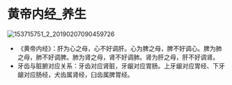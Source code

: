 # 黄帝内经_养生

![153715751_2_20190207090459726](https://gitee.com/icefairy/noteimgs/raw/master/153715751_2_20190207090459726.jpeg)

+ 《黄帝内经》：肝为心之母，心不好调肝。心为脾之母，脾不好调心。脾为肺之母，肺不好调脾。肺为肾之母，肾不好调肺。肾为肝之母，肝不好调肾。
+ 牙齿与脏腑对应关系：牙齿对应肾脏，牙龈对应胃肠。上牙龈对应胃经、下牙龈对应肠经，犬齿属肾经，臼齿属脾胃经。

